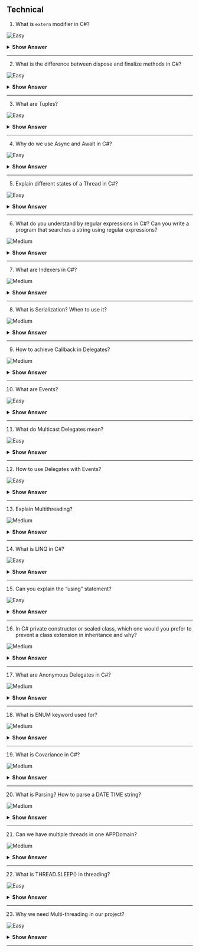 ## Technical

1.  What is `extern` modifier in C#?

![Easy](https://github.com/revaturelabs/interviewquestions/blob/dev/InterviewSpecificQuestions/ComplexityTags/simple%20(2).svg)

<details> <summary> <b> Show Answer </b> </summary>

<blockquote> 
    
The `extern` modifier is used to declare a method that is implemented externally. A common use of the `extern` modifier is with the `DllImport` attribute when you are using Interop services to call into unmanaged code. In this case, the method must also be declared as `static`, as shown in the following example:

```C#
[DllImport("avifil32.dll")]
private static extern void AVIFileInit();
```

The `extern` keyword can also define an external assembly alias, which makes it possible to reference different versions of the same component from within a single assembly. 
	
</blockquote> 

</details>

---

2. What is the difference between dispose and finalize methods in C#?

![Easy](https://github.com/revaturelabs/interviewquestions/blob/dev/InterviewSpecificQuestions/ComplexityTags/simple%20(2).svg)

<details> <summary> <b> Show Answer </b> </summary>

<blockquote> 

`dispose()` must be explicitly invoked by the user and the `finalize()` is called by the garbage collector when the object is destroyed.

</blockquote>

</details>

---

3. What are Tuples?

![Easy](https://github.com/revaturelabs/interviewquestions/blob/dev/InterviewSpecificQuestions/ComplexityTags/simple%20(2).svg)

<details> <summary> <b> Show Answer </b> </summary>

<blockquote> 

Tuples are data structures that hold object properties and contain a sequence of elements of different data types. They were introduced as a `Tuple<T>` class in .NET Framework to avoid the need of creating separate types to hold object properties.

</blockquote>

</details>

---

4. Why do we use Async and Await in C#?

![Easy](https://github.com/revaturelabs/interviewquestions/blob/dev/InterviewSpecificQuestions/ComplexityTags/simple%20(2).svg)

<details> <summary> <b> Show Answer </b> </summary>

<blockquote> 

The `async` keyword turns a method into an async method, which allows you to use the `await` keyword in its body. When the `await` keyword is applied, it suspends the calling method and yields control back to its caller until the awaited task is complete. `await` can only be used inside an `async` method.

```C#

public class HelloWorld
{
    public static void Main(string[] args)
    {
        Method1_2();
        int k=Method3();
        Console.WriteLine(k);
        Console.Read();
    }
    static async void Method1_2()
    {
        Console.WriteLine("Test");
        var i=await Task.Run(()=>
        {
            return Method1();
        })
        Console.WriteLine(i);
        int j=Method2(i);
        Console.WriteLine(j);
    }
    public static int Method1()
    {
        Thread.sleep(500);
        return 10;
    }
    public static int Method2(int i)
    {
        return 20 *i;
    }
    public static int Method3()
    {
        return 30;
    }
}

// Output Test 30 10 200

```

</blockquote>

</details>

---

5. Explain different states of a Thread in C#?

![Easy](https://github.com/revaturelabs/interviewquestions/blob/dev/InterviewSpecificQuestions/ComplexityTags/simple%20(2).svg)

<details> <summary> <b> Show Answer </b> </summary>

<blockquote> 

A thread in C# can have any of the following states:

Aborted – The thread is dead but has not stopped

Running – The thread is executing

Stopped – The thread has stopped the execution

Suspended – The thread has been suspended

Unstarted – The thread is created but has not started execution yet

WaitSleepJoin – The thread calls sleep, calls wait on another object, and calls join on some other thread

</blockquote>

</details>

---

6. What do you understand by regular expressions in C#? Can you write a program that searches a string using regular expressions?

![Medium](https://github.com/revaturelabs/interviewquestions/blob/dev/InterviewSpecificQuestions/ComplexityTags/Medium%20(2).svg)

<details> <summary> <b> Show Answer </b> </summary>

<blockquote>

A regular expression is a template for matching a set of inputs. It can consist of constructs, character literals, and operators. Regex is used for string parsing, as well as replacing the character string. 

The following code searches a string “C#” against the set of inputs from the languages array using Regex:

```C#

static void Main(strong[] args)
{
string[] languages = {“C#”, “Python”, “Java”};
foreach(string s in languages)
{
if(System.Text.RegularExpressions.Regex.IsMatch(s,“C#”))
{
Console.WriteLine(“Match found”);
}
}
}

```

</blockquote>

</details>

---

7. What are Indexers in C#?

![Medium](https://github.com/revaturelabs/interviewquestions/blob/dev/InterviewSpecificQuestions/ComplexityTags/Medium%20(2).svg)

<details> <summary> <b> Show Answer </b> </summary>

<blockquote>

Indexers allow instances of a class or struct to be indexed just like arrays. The indexed value can be set or retrieved without explicitly specifying a type or instance member. Indexers resemble properties except that their accessors take parameters.

The following example defines a generic class with simple get and set accessor methods to assign and retrieve values. The Program class creates an instance of this class for storing strings.

```C#
using System;

class SampleCollection<T>
{
   // Declare an array to store the data elements.
   private T[] arr = new T[100];

   // Define the indexer to allow client code to use [] notation.
   public T this[int i]
   {
      get { return arr[i]; }
      set { arr[i] = value; }
   }
}

class Program
{
   static void Main()
   {
      var stringCollection = new SampleCollection<string>();
      stringCollection[0] = "Hello, World";
      Console.WriteLine(stringCollection[0]);
   }
}
// The example displays the following output:
//       Hello, World.

```

</blockquote>

</details>

---

8. What is Serialization? When to use it?

![Medium](https://github.com/revaturelabs/interviewquestions/blob/dev/InterviewSpecificQuestions/ComplexityTags/Medium%20(2).svg)

<details> <summary> <b> Show Answer </b> </summary>

<blockquote>

Serialization is a process of converting object to its BINARY FORMAT (BYTES) Once it is converted to bytes, it can be easily stored and written to a disk or any such storage devices.

It is mostly used in Web API to convert class objects into JSON string like this.

```C#

private void JSONSerialize()
{
    Employee empObj=new Employee();
    empObj.ID=1;
    empObj.Name="Revature";
    empObj.Address="India";

    string jsonData=JSONConvert.SerializeObject(empObj);
    Response.Write(jsonData);
}

```

</blockquote>

</details>

---

9. How to achieve Callback in Delegates?

![Medium](https://github.com/revaturelabs/interviewquestions/blob/dev/InterviewSpecificQuestions/ComplexityTags/Medium%20(2).svg)

<details> <summary> <b> Show Answer </b> </summary>

<blockquote>

Callback is term where a process is going on and in between it targets some achievement then it return to main method. For callback, we just need to encapsulate the method with delegate.

`objCallBackMethodExample.CheckEvenEvent += new OnEvenNumberHandler(objCallBackMethodExample.CallBackMethod);`

Let see an example, CallBackMethodExample is a class which have a method CallBackMethod. It will be executed when some criteria will be fulfill. 

```C#

public delegate void OnEvenNumberHandler(object sender, EventArgs e);

public class CallBackMethodExample
{
        public void CallBackMethod(object sender, EventArgs e)
        {
            Console.WriteLine("Even Number has found !");
        }
}
```

When we are going to call this method using Delegate for callback, only need to pass this method name as a reference.

```C#

CallBackMethodExample objCallBackMethodExample = new CallBackMethodExample();

objCallBackMethodExample.CheckEvenEvent += new OnEvenNumberHandler(objCallBackMethodExample.CallBackMethod);
Random random = new Random();
for (int i = 0; i < 6; i++)
{
   var randomNumber = random.Next(1, 10);
   Console.WriteLine(randomNumber);
   if (randomNumber % 2 == 0)
   {
       objCallBackMethodExample.OnCheckEvenNumber();
   }
}
```
</blockquote>

</details>

---

10. What are Events?

![Easy](https://github.com/revaturelabs/interviewquestions/blob/dev/InterviewSpecificQuestions/ComplexityTags/simple%20(2).svg)

<details> <summary> <b> Show Answer </b> </summary>

<blockquote> 

- Events are user actions that generate notifications to the application to which it must respond. The user actions can be mouse movements, keypress and so on.

- Programmatically, a class that raises an event is called a publisher and a class which responds/receives the event is called a subscriber. The event should have at least one subscriber else that event is never raised.

- Delegates are used to declare Events.

``` C#
Public delegate void PrintNumbers();
Event PrintNumbers myEvent;
```

</blockquote>

</details>

---

11. What do Multicast Delegates mean?

![Easy](https://github.com/revaturelabs/interviewquestions/blob/dev/InterviewSpecificQuestions/ComplexityTags/simple%20(2).svg)

<details> <summary> <b> Show Answer </b> </summary>

<blockquote> 

- A Delegate that points to more than one method is called a Multicast Delegate. Multicasting is achieved by using the + and += operator.

</blockquote>

</details>

---

12. How to use Delegates with Events?

![Easy](https://github.com/revaturelabs/interviewquestions/blob/dev/InterviewSpecificQuestions/ComplexityTags/simple%20(2).svg)

<details> <summary> <b> Show Answer </b> </summary>

<blockquote> 

- Delegates are used to raise events and handle them. Always a delegate needs to be declared first and then the Events are declared.

</blockquote>

</details>

---

13. Explain Multithreading?

![Medium](https://github.com/revaturelabs/interviewquestions/blob/dev/InterviewSpecificQuestions/ComplexityTags/Medium%20(2).svg)

<details> <summary> <b> Show Answer </b> </summary>

<blockquote> 

Multithreading in C# is a process in which multiple threads work simultaneously.It is a way to achieve Multitasking. It saves time because multiple tasks are being executed at a time. To create multithreaded application in C#, we need to use `SYSTEM.THREDING` namespace.

</blockquote>

</details>

---

14. What is LINQ in C#?

![Easy](https://github.com/revaturelabs/interviewquestions/blob/dev/InterviewSpecificQuestions/ComplexityTags/simple%20(2).svg)

<details> <summary> <b> Show Answer </b> </summary>

<blockquote> 

LINQ stands for Language Integrated Query. LINQ has the great power of querying any source of data. The data source could be collections of objects, databases, or XML files. We can easily retrieve data from any object that implements the `IEnumerable<T>` interface.

</blockquote>

</details>

---

15. Can you explain the “using” statement?

![Easy](https://github.com/revaturelabs/interviewquestions/blob/dev/InterviewSpecificQuestions/ComplexityTags/simple%20(2).svg)

<details> <summary> <b> Show Answer </b> </summary>

<blockquote> 

The keyword “using” is used to define the scope of the resources used in that using statement block. All the resources used inside the using code block get disposed of once the code block completes execution.

```C#

class Books : IDisposable
    	{
        private string _name { get; set; }
        private decimal _price { get; set; }

        public Books(string name, decimal price)
        {
            _name = name;
            _price = price;
        }

        public void Print()
        {
            Console.WriteLine("Book name is {0} and price is {1}", _name, _price);
        }

        public void Dispose()
        {
            throw new NotImplementedException();
        }
   	}

    	class Students
    	{
        public void DoSomething()
        {
            using (Books myBook = new Books("book name", 12.45))
            {
                myBook.Print();
            }
        }
}

```

</blockquote>

</details>

---

16. In C# private constructor or sealed class, which one would you prefer to prevent a class extension in inheritance and why?

![Medium](https://github.com/revaturelabs/interviewquestions/blob/dev/InterviewSpecificQuestions/ComplexityTags/Medium%20(2).svg)

<details> <summary> <b> Show Answer </b> </summary>

<blockquote> 

The best choice is to use a sealed class to prevent the class not to be extended/inherited. This is true that a private constructor and sealed class both can prevent the extension of a class, which means, we cannot derive any class from it. However, they have their own purpose and properties.

</blockquote>

</details>

---
17. What are Anonymous Delegates in C#?

![Medium](https://github.com/revaturelabs/interviewquestions/blob/dev/InterviewSpecificQuestions/ComplexityTags/Medium%20(2).svg)

<details> <summary> <b> Show Answer </b> </summary>

<blockquote> 

In Anonymous Delegates, you can create a delegate, but there is no need to declare the method associated with it.

See in the below code, there is not Add method or any other method. But the logic of adding is written inline using `delegate` keyword.

```C#

public delegate void Calculator(int x,int y);
class Program
{
    static void Main(string[] args)
    {
        Calculator calAdd=delegate(int a,int b)
        {
            Console.WriteLine(a+b);
        };
        calAdd(20,30);
        Console.ReadLine();
    }
}

```
</blockquote>

</details>

---

18. What is ENUM keyword used for?

![Medium](https://github.com/revaturelabs/interviewquestions/blob/dev/InterviewSpecificQuestions/ComplexityTags/Medium%20(2).svg)

<details> <summary> <b> Show Answer </b> </summary>

<blockquote> 

An enum is a special "class" that represents a group of constants.

```C#

enum Level
{
    Low,
    Medium,
    High
}

class Program
{
    static void Main(string[] args)
    {
       Level myVar=Level.Medium;
       Console.WriteLine(myVar);
       Console.ReadLine(); 
    }
}
```

```C#
enum Weekdays
{
    Sunday,
    Monday,
    Tuesday,
    Wednesday,
    Thursday,
    Friday,
    Saturday
}
```

</blockquote>

</details>

---

19. What is Covariance in C#?

![Medium](https://github.com/revaturelabs/interviewquestions/blob/dev/InterviewSpecificQuestions/ComplexityTags/Medium%20(2).svg)

<details> <summary> <b> Show Answer </b> </summary>

<blockquote> 

Covariance enables you to pass a derived type where a base type is expected.

`Small sml = new Bigger();`

</blockquote>

</details>

---

20. What is Parsing? How to parse a DATE TIME string?

![Medium](https://github.com/revaturelabs/interviewquestions/blob/dev/InterviewSpecificQuestions/ComplexityTags/Medium%20(2).svg)

<details> <summary> <b> Show Answer </b> </summary>

<blockquote> 

Parsing converts a string into another data type.

**For Example:**

```C#
string text = “500”;
int num = int.Parse(text);
```

500 is an integer. So, the Parse method converts the string 500 into its own base type, i.e int.

Follow the same method to convert a DateTime string.

```C#

string dateTime = “Jan 1, 2018”;
DateTime parsedValue = DateTime.Parse(dateTime);

```

</blockquote>

</details>

---

21. Can we have multiple threads in one APPDomain?

![Medium](https://github.com/revaturelabs/interviewquestions/blob/dev/InterviewSpecificQuestions/ComplexityTags/Medium%20(2).svg)

<details> <summary> <b> Show Answer </b> </summary>

<blockquote> 

One or more threads run in an AppDomain. An AppDomain is a runtime representation of a logical process within a physical process. Each AppDomain is started with a single thread, but can create additional threads from any of its threads.

</blockquote>

</details>

---

22. What is THREAD.SLEEP() in threading?

![Easy](https://github.com/revaturelabs/interviewquestions/blob/dev/InterviewSpecificQuestions/ComplexityTags/simple%20(2).svg)

<details> <summary> <b> Show Answer </b> </summary>

<blockquote> 

Thread's execution can be paused by calling the `Thread.Sleep` method. This method takes an integer value that determines how long the thread should sleep. Example

`Thread.CurrentThread.Sleep(2000)`.

</blockquote>

</details>

---

23. Why we need Multi-threading in our project? 

![Easy](https://github.com/revaturelabs/interviewquestions/blob/dev/InterviewSpecificQuestions/ComplexityTags/simple%20(2).svg)

<details> <summary> <b> Show Answer </b> </summary>

<blockquote> 

Multi-threading is running the multiple threads simultaneously. Some main advantages are:

- You can do multiple tasks simultaneously. For e.g. saving the details of user to a file while at the same time retrieving something from a web service.
- Threads are much lightweight than process. They don't get their own resources. They used the resources allocated to a process.
- Context-switch between threads takes less time than process.

</blockquote>

</details>

---

